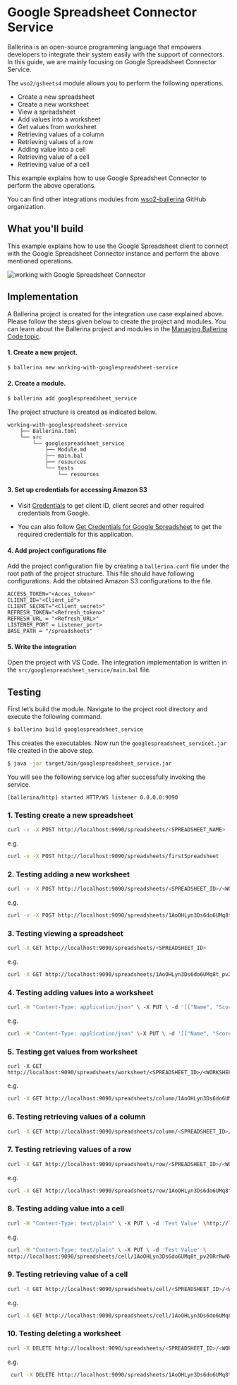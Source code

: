 # Google Spreadsheet Connector Service

Ballerina is an open-source programming language that empowers developers to integrate their system easily with the 
support of connectors. In this guide, we are mainly focusing on Google Spreadsheet Connector Service. 

The `wso2/gsheets4` module allows you to perform the following operations.

- Create a new spreadsheet
- Create a new worksheet
- View a spreadsheet
- Add values into a worksheet
- Get values from worksheet
- Retrieving values of a column
- Retrieving values of a row
- Adding value into a cell
- Retrieving value of a cell
- Retrieving value of a cell

This example explains how to use Google Spreadsheet Connector to perform the above operations.

You can find other integrations modules from [wso2-ballerina](https://github.com/wso2-ballerina) GitHub organization.

## What you'll build

This example explains how to use the Google Spreadsheet client to connect with the Google Spreadsheet Connector instance and perform the 
above mentioned operations.

![working with Google Spreadsheet Connector](../../../../../assets/img/)

<!-- INCLUDE_MD: ../../../../../tutorial-prerequisites.md -->

<!-- INCLUDE_MD: ../../../../../tutorial-get-the-code.md -->

## Implementation

A Ballerina project is created for the integration use case explained above. Please follow the steps given below to create the project and modules. You can learn about the Ballerina project and modules in the [Managing Ballerina Code topic](https://ei.docs.wso2.com/en/latest/ballerina-integrator/develop/using-modules/#creating-a-project).

#### 1. Create a new project.

```bash
$ ballerina new working-with-googlespreadsheet-service
```

#### 2. Create a module.

```bash
$ ballerina add googlespreadsheet_service
```

The project structure is created as indicated below.

```
working-with-googlespreadsheet-service
    ├── Ballerina.toml
    └── src
        └── googlespreadsheet_service
            ├── Module.md
            ├── main.bal
            ├── resources
            └── tests
                └── resources
```

#### 3. Set up credentials for accessing Amazon S3

- Visit [Credentials](https://console.developers.google.com/apis/credentials) to get client ID, client secret and other required credentials from Google.

- You can also follow [Get Credentials for Google Spreadsheet](https://docs.wso2.com/display/IntegrationCloud/Get+Credentials+for+Google+Spreadsheet) to get the required credentials for this application.

#### 4. Add project configurations file

Add the project configuration file by creating a `ballerina.conf` file under the root path of the project structure. 
This file should have following configurations. Add the obtained Amazon S3 configurations to the file.

```
ACCESS_TOKEN="<Acces_token>"
CLIENT_ID="<Client_id">
CLIENT_SECRET="<Client_secret>"
REFRESH_TOKEN="<Refresh_token>"
REFRESH_URL = "<Refresh_URL>"
LISTENER_PORT = Listener_port>
BASE_PATH = "/spreadsheets"
```

#### 5. Write the integration
Open the project with VS Code. The integration implementation is written in the `src/googlespreadsheet_service/main.bal` file.

<!-- INCLUDE_CODE: src/googlespreadsheet_service/main.bal -->

## Testing 

First let’s build the module. Navigate to the project root directory and execute the following command.

```bash
$ ballerina build googlespreadsheet_service
```

This creates the executables. Now run the `googlespreadsheet_servicet.jar` file created in the above step.

```bash
$ java -jar target/bin/googlespreadsheet_service.jar
```

You will see the following service log after successfully invoking the service.

```log
[ballerina/http] started HTTP/WS listener 0.0.0.0:9090
```

### 1. Testing create a new spreadsheet
 ```bash
 curl -v -X POST http://localhost:9090/spreadsheets/<SPREADSHEET_NAME>
```
e.g.   
```bash 
curl -v -X POST http://localhost:9090/spreadsheets/firstSpreadsheet
```
### 2. Testing adding a new worksheet
```bash
curl -v -X POST http://localhost:9090/spreadsheets/<SPREADSHEET_ID>/<WORKSHEET_NAME>
```
e.g.
```bash
curl -v -X POST http://localhost:9090/spreadsheets/1AoOHLyn3Ds6do6UMq8t_pv20RrRwNV4aoqQVI_Z5xKY/firstWorksheet
   ```
        
### 3. Testing viewing a spreadsheet
```bash
curl -X GET http://localhost:9090/spreadsheets/<SPREADSHEET_ID>
```
e.g.
```bash
curl -X GET http://localhost:9090/spreadsheets/1AoOHLyn3Ds6do6UMq8t_pv20RrRwNV4aoqQVI_Z5xKY
```

### 4. Testing adding values into a worksheet
```bash
curl -H "Content-Type: application/json" \ -X PUT \ -d '[["Name", "Score"], ["Keetz", "12"], ["Niro", "78"], ["Nisha", "98"], ["Kana", "86"]]'\http://localhost:9090/spreadsheets/<SPREADSHEET_ID>/<WORKSHEET_NAME>/<TOP_LEFT_CELL>/<BOTTOM_RIGHT_CELL>
```
e.g.
```bash
curl -H "Content-Type: application/json" \-X PUT \ -d '[["Name", "Score"], ["Keetz", "12"], ["Niro", "78"], ["Nisha", "98"], ["Kana", "86"]]' \ http://localhost:9090/spreadsheets/1AoOHLyn3Ds6do6UMq8t_pv20RrRwNV4aoqQVI_Z5xKY/firstWorksheet/A1/B5
```       
 
### 5. Testing  get values from worksheet
```bash\
curl -X GET http://localhost:9090/spreadsheets/worksheet/<SPREADSHEET_ID>/<WORKSHEET_NAME>/<TOP_LEFT_CELL>/<BOTTOM_RIGHT_CELL>
```
e.g. 
```bash
curl -X GET http://localhost:9090/spreadsheets/column/1AoOHLyn3Ds6do6UMq8t_pv20RrRwNV4aoqQVI_Z5xKY/firstWorksheet/B
```
  
### 6. Testing retrieving values of a column
```bash
curl -X GET http://localhost:9090/spreadsheets/column/<SPREADSHEET_ID>/<WORKSHEET_NAME>/<COLUMN_NAME>
```

### 7. Testing retrieving values of a row
```bash
curl -X GET http://localhost:9090/spreadsheets/row/<SPREADSHEET_ID>/<WORKSHEET_NAME>/<COLUMN_NAME>/<ROW_NAME>
```
e.g. 
```bash        
curl -X GET http://localhost:9090/spreadsheets/row/1AoOHLyn3Ds6do6UMq8t_pv20RrRwNV4aoqQVI_Z5xKY/firstWorksheet/2
```

### 8. Testing  adding value into a cell
```bash
curl -H "Content-Type: text/plain" \ -X PUT \ -d 'Test Value' \http://localhost:9090/spreadsheets/cell/<SPREADSHEET_ID>/<WORKSHEET_NAME>/<TOP_LEFT_CELL>/<BOTTOM_RIGHT_CELL>
```
e.g.
```bash
curl -H "Content-Type: text/plain" \ -X PUT \ -d 'Test Value' \
http://localhost:9090/spreadsheets/cell/1AoOHLyn3Ds6do6UMq8t_pv20RrRwNV4aoqQVI_Z5xKY/firstWorksheet/C/2
```        

### 9. Testing  retrieving value of a cell
```bash
curl -X GET http://localhost:9090/spreadsheets/cell/<SPREADSHEET_ID>/<WORKSHEET_NAME>/<TOP_LEFT_CELL>/<BOTTOM_RIGHT_CELL>
```
e.g. 
```bash
curl -X GET http://localhost:9090/spreadsheets/cell/1AoOHLyn3Ds6do6UMq8t_pv20RrRwNV4aoqQVI_Z5xKY/firstWorksheet/C/2
```
 
### 10. Testing deleting a worksheet
```bash
curl -X DELETE http://localhost:9090/spreadsheets/<SPREADSHEET_ID>/<WORKSHEET_ID>
```
e.g.
```bash
 curl -X DELETE http://localhost:9090/spreadsheets/1AoOHLyn3Ds6do6UMq8t_pv20RrRwNV4aoqQVI_Z5xKY/1636241809
 ```